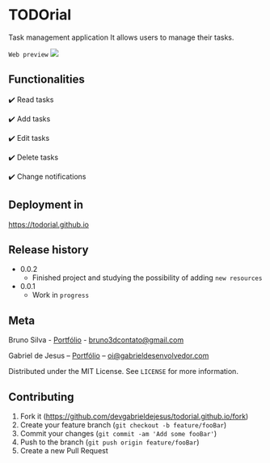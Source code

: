 # TODOrial

Task management application It allows users to manage their tasks.

`Web preview`
![](web-preview.gif)

## Functionalities

✔️ Read tasks

✔️ Add tasks

✔️ Edit tasks

✔️ Delete tasks

✔️ Change notifications

## Deployment in
https://todorial.github.io

## Release history

* 0.0.2
    * Finished project and studying the possibility of adding `new resources`
* 0.0.1
    * Work in `progress`

## Meta

Bruno Silva - [Portfólio](https://brunos3d.github.io/) - bruno3dcontato@gmail.com

Gabriel de Jesus – [Portfólio](https://www.gabrieldesenvolvedor.com/) – oi@gabrieldesenvolvedor.com

Distributed under the MIT License. See `LICENSE` for more information.


## Contributing

1. Fork it (<https://github.com/devgabrieldejesus/todorial.github.io/fork>)
2. Create your feature branch (`git checkout -b feature/fooBar`)
3. Commit your changes (`git commit -am 'Add some fooBar'`)
4. Push to the branch (`git push origin feature/fooBar`)
5. Create a new Pull Request
